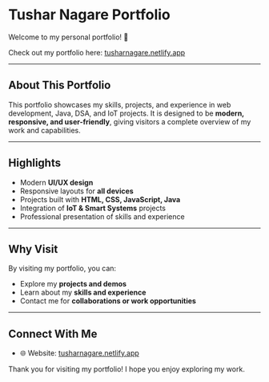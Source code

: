 # Tushar Nagare Portfolio

Welcome to my personal portfolio! 🚀  

Check out my portfolio here: [tusharnagare.netlify.app](https://tn-tusharnagare.netlify.app)

---

## About This Portfolio
This portfolio showcases my skills, projects, and experience in web development, Java, DSA, and IoT projects. It is designed to be **modern, responsive, and user-friendly**, giving visitors a complete overview of my work and capabilities.

---

## Highlights
- Modern **UI/UX design**  
- Responsive layouts for **all devices**  
- Projects built with **HTML, CSS, JavaScript, Java**  
- Integration of **IoT & Smart Systems** projects  
- Professional presentation of skills and experience  

---

## Why Visit
By visiting my portfolio, you can:  
- Explore my **projects and demos**  
- Learn about my **skills and experience**  
- Contact me for **collaborations or work opportunities**  

---

## Connect With Me
- 🌐 Website: [tusharnagare.netlify.app](https://tusharnagare.netlify.app)  


Thank you for visiting my portfolio! I hope you enjoy exploring my work.

